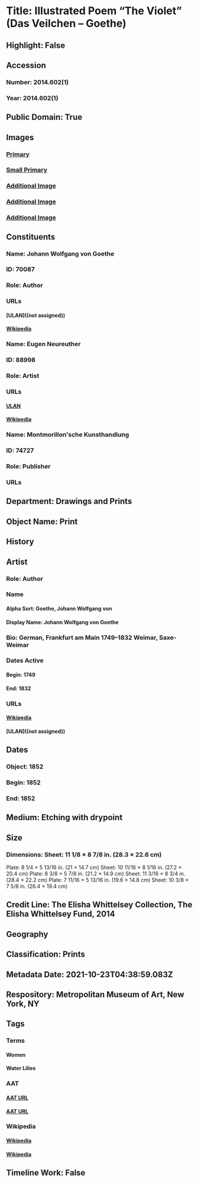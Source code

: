 # Title: Illustrated Poem “The Violet” (Das Veilchen – Goethe)
## Highlight: False
## Accession
### Number: 2014.602(1)
### Year: 2014.602(1)
## Public Domain: True
## Images
### [Primary](https://images.metmuseum.org/CRDImages/dp/original/DP838069.jpg)
### [Small Primary](https://images.metmuseum.org/CRDImages/dp/web-large/DP838069.jpg)
### [Additional Image](https://images.metmuseum.org/CRDImages/dp/original/DP838070.jpg)
### [Additional Image](https://images.metmuseum.org/CRDImages/dp/original/DP838076.jpg)
### [Additional Image](https://images.metmuseum.org/CRDImages/dp/original/DP838068.jpg)
## Constituents
### Name: Johann Wolfgang von Goethe
### ID: 70087
### Role: Author
### URLs
#### [ULAN]((not assigned))
#### [Wikipedia](https://www.wikidata.org/wiki/Q5879)
### Name: Eugen Neureuther
### ID: 88998
### Role: Artist
### URLs
#### [ULAN](http://vocab.getty.edu/page/ulan/500022744)
#### [Wikipedia](https://www.wikidata.org/wiki/Q318886)
### Name: Montmorillon&#39;sche Kunsthandlung
### ID: 74727
### Role: Publisher
### URLs
## Department: Drawings and Prints
## Object Name: Print
## History
## Artist
### Role: Author
### Name
#### Alpha Sort: Goethe, Johann Wolfgang von
#### Display Name: Johann Wolfgang von Goethe
### Bio: German, Frankfurt am Main 1749–1832 Weimar, Saxe-Weimar
### Dates Active
#### Begin: 1749
#### End: 1832
### URLs
#### [Wikipedia](https://www.wikidata.org/wiki/Q5879)
#### [ULAN]((not assigned))
## Dates
### Object: 1852
### Begin: 1852
### End: 1852
## Medium: Etching with drypoint
## Size
### Dimensions: Sheet: 11 1/8 × 8 7/8 in. (28.3 × 22.6 cm)
Plate: 8 1/4 × 5 13/16 in. (21 × 14.7 cm)
Sheet: 10 11/16 × 8 1/16 in. (27.2 × 20.4 cm)
Plate: 8 3/8 × 5 7/8 in. (21.2 × 14.9 cm)
Sheet: 11 3/16 × 8 3/4 in. (28.4 × 22.2 cm)
Plate: 7 11/16 × 5 13/16 in. (19.6 × 14.8 cm)
Sheet: 10 3/8 × 7 5/8 in. (26.4 × 19.4 cm)
## Credit Line: The Elisha Whittelsey Collection, The Elisha Whittelsey Fund, 2014
## Geography
## Classification: Prints
## Metadata Date: 2021-10-23T04:38:59.083Z
## Respository: Metropolitan Museum of Art, New York, NY
## Tags
### Terms
#### Women
#### Water Lilies
### AAT
#### [AAT URL](http://vocab.getty.edu/page/aat/300025943)
#### [AAT URL](None)
### Wikipedia
#### [Wikipedia]()
#### [Wikipedia]()
## Timeline Work: False
